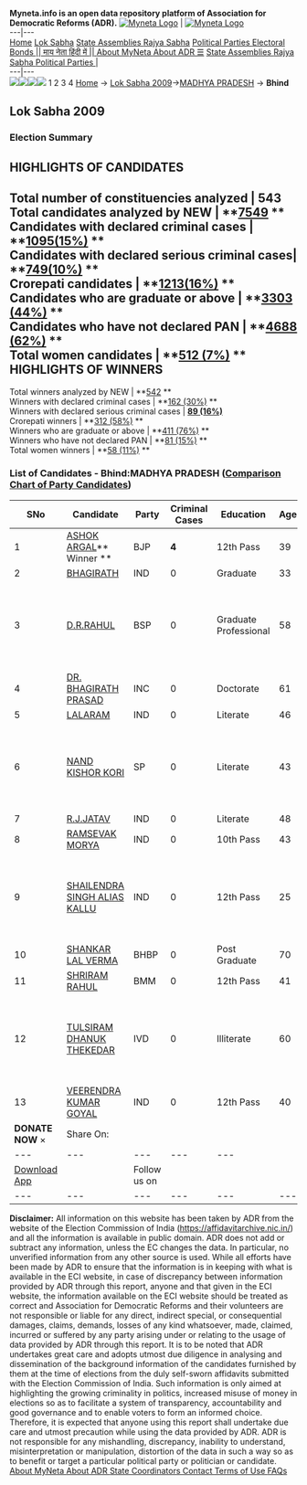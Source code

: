**Myneta.info is an open data repository platform of Association for Democratic Reforms (ADR).**
[![Myneta Logo](https://www.myneta.info/lib/img/myneta-logo.png)](https://www.myneta.info/) | [![Myneta Logo](https://www.myneta.info/lib/img/adr-logo.png)](https://adrindia.org)  
---|---  
[Home](https://www.myneta.info/) [Lok Sabha](https://www.myneta.info/#ls "Lok Sabha") [ State Assemblies ](https://www.myneta.info/#sa "State Assemblies") [Rajya Sabha](https://www.myneta.info/#rs "Rajya Sabha") [Political Parties ](https://www.myneta.info/party "Political Parties") [ Electoral Bonds ](https://www.myneta.info/electoral_bonds "Electoral Bonds") [ || माय नेता हिंदी में || ](https://translate.google.co.in/translate?prev=hp&hl=en&js=y&u=www.myneta.info&sl=en&tl=hi&history_state0=) [ About MyNeta ](https://adrindia.org/content/about-myneta) [ About ADR ](https://adrindia.org/about-adr/who-we-are) [☰](javascript:void\(0\))
[ State Assemblies ](https://www.myneta.info/#sa "State Assemblies") [ Rajya Sabha ](https://www.myneta.info/#rs "Rajya Sabha") [ Political Parties ](https://www.myneta.info/party "Political Parties")
|   
---|---  
![](https://www.myneta.info/lib/img/banner/banner-1.png)![](https://www.myneta.info/lib/img/banner/banner-2.png)![](https://www.myneta.info/lib/img/banner/banner-3.png)![](https://www.myneta.info/lib/img/banner/banner-4.png)
1  2  3  4 
[Home](https://www.myneta.info/) → [Lok Sabha 2009](https://www.myneta.info/ls2009/)→[MADHYA PRADESH](https://www.myneta.info/ls2009/index.php?action=show_constituencies&state_id=12) → **Bhind**
### 
## Lok Sabha 2009
###  Election Summary 
HIGHLIGHTS OF CANDIDATES  
---  
Total number of constituencies analyzed |  543   
Total candidates analyzed by NEW | **[7549](https://www.myneta.info/ls2009/index.php?action=summary&subAction=candidates_analyzed&sort=candidate#summary) **  
Candidates with declared criminal cases | **[1095(15%)](https://www.myneta.info/ls2009/index.php?action=summary&subAction=crime&sort=candidate#summary) **  
Candidates with declared serious criminal cases| **[749(10%)](https://www.myneta.info/ls2009/index.php?action=summary&subAction=serious_crime&sort=candidate#summary) **  
Crorepati candidates | **[1213(16%)](https://www.myneta.info/ls2009/index.php?action=summary&subAction=crorepati&sort=candidate#summary) **  
Candidates who are graduate or above | **[3303 (44%)](https://www.myneta.info/ls2009/index.php?action=summary&subAction=education&sort=candidate#summary) **  
Candidates who have not declared PAN | **[4688 (62%)](https://www.myneta.info/ls2009/index.php?action=summary&subAction=without_pan&sort=candidate#summary) **  
Total women candidates | **[512 (7%)](https://www.myneta.info/ls2009/index.php?action=summary&subAction=women_candidate&sort=candidate#summary) **  
HIGHLIGHTS OF WINNERS  
---  
Total winners analyzed by NEW | **[542](https://www.myneta.info/ls2009/index.php?action=summary&subAction=winner_analyzed&sort=candidate#summary) **  
Winners with declared criminal cases | **[162 (30%)](https://www.myneta.info/ls2009/index.php?action=summary&subAction=winner_crime&sort=candidate#summary) **  
Winners with declared serious criminal cases | **[89 (16%)](https://www.myneta.info/ls2009/index.php?action=summary&subAction=winner_serious_crime&sort=candidate#summary)**  
Crorepati winners | **[312 (58%)](https://www.myneta.info/ls2009/index.php?action=summary&subAction=winner_crorepati&sort=candidate#summary) **  
Winners who are graduate or above | **[411 (76%)](https://www.myneta.info/ls2009/index.php?action=summary&subAction=winner_education&sort=candidate#summary) **  
Winners who have not declared PAN | **[81 (15%)](https://www.myneta.info/ls2009/index.php?action=summary&subAction=winner_without_pan&sort=candidate#summary) **  
Total women winners | **[58 (11%)](https://www.myneta.info/ls2009/index.php?action=summary&subAction=winner_women&sort=candidate#summary) **  
### List of Candidates - Bhind:MADHYA PRADESH ([Comparison Chart of Party Candidates](https://www.myneta.info/ls2009/comparisonchart.php?constituency_id=316))
SNo | Candidate| Party| Criminal Cases| Education| Age| Total Assets| Liabilities  
---|---|---|---|---|---|---|---  
1  | [ASHOK ARGAL](https://www.myneta.info/ls2009/candidate.php?candidate_id=5092)** Winner ** | BJP | **4** | 12th Pass| 39 | Rs 79,72,241 ~ 79 Lacs+ | Rs 1,00,000 ~ 1 Lacs+  
2  | [BHAGIRATH](https://www.myneta.info/ls2009/candidate.php?candidate_id=5100) | IND | 0 | Graduate| 33 | Rs 1,40,000 ~ 1 Lacs+ | Rs 0 ~   
3  | [D.R.RAHUL](https://www.myneta.info/ls2009/candidate.php?candidate_id=5095) | BSP | 0 | Graduate Professional| 58 | ![](https://myneta.info/image_v2.php?myneta_folder=ls2009&candidate_id=5095&col=ta) | ![](https://myneta.info/image_v2.php?myneta_folder=ls2009&candidate_id=5095&col=lia)  
4  | [DR. BHAGIRATH PRASAD](https://www.myneta.info/ls2009/candidate.php?candidate_id=5094) | INC | 0 | Doctorate| 61 | Rs 1,79,67,761 ~ 1 Crore+ | Rs 39,09,323 ~ 39 Lacs+  
5  | [LALARAM](https://www.myneta.info/ls2009/candidate.php?candidate_id=5102) | IND | 0 | Literate| 46 | Rs 1,14,000 ~ 1 Lacs+ | Rs 0 ~   
6  | [NAND KISHOR KORI](https://www.myneta.info/ls2009/candidate.php?candidate_id=5093) | SP | 0 | Literate| 43 | ![](https://myneta.info/image_v2.php?myneta_folder=ls2009&candidate_id=5093&col=ta) | ![](https://myneta.info/image_v2.php?myneta_folder=ls2009&candidate_id=5093&col=lia)  
7  | [R.J.JATAV](https://www.myneta.info/ls2009/candidate.php?candidate_id=5099) | IND | 0 | Literate| 48 | Rs 96,000 ~ 96 Thou+ | Rs 1,30,000 ~ 1 Lacs+  
8  | [RAMSEVAK MORYA](https://www.myneta.info/ls2009/candidate.php?candidate_id=5101) | IND | 0 | 10th Pass| 43 | Rs 4,18,000 ~ 4 Lacs+ | Rs 0 ~   
9  | [SHAILENDRA SINGH ALIAS KALLU](https://www.myneta.info/ls2009/candidate.php?candidate_id=5104) | IND | 0 | 12th Pass| 25 | ![](https://myneta.info/image_v2.php?myneta_folder=ls2009&candidate_id=5104&col=ta) | ![](https://myneta.info/image_v2.php?myneta_folder=ls2009&candidate_id=5104&col=lia)  
10  | [SHANKAR LAL VERMA](https://www.myneta.info/ls2009/candidate.php?candidate_id=5097) | BHBP | 0 | Post Graduate| 70 | Rs 10,94,019 ~ 10 Lacs+ | Rs 0 ~   
11  | [SHRIRAM RAHUL](https://www.myneta.info/ls2009/candidate.php?candidate_id=5098) | BMM | 0 | 12th Pass| 41 | Rs 10,60,000 ~ 10 Lacs+ | Rs 0 ~   
12  | [TULSIRAM DHANUK THEKEDAR](https://www.myneta.info/ls2009/candidate.php?candidate_id=5096) | IVD | 0 | Illiterate| 60 | ![](https://myneta.info/image_v2.php?myneta_folder=ls2009&candidate_id=5096&col=ta) | ![](https://myneta.info/image_v2.php?myneta_folder=ls2009&candidate_id=5096&col=lia)  
13  | [VEERENDRA KUMAR GOYAL](https://www.myneta.info/ls2009/candidate.php?candidate_id=5103) | IND | 0 | 12th Pass| 40 | Rs 8,45,719 ~ 8 Lacs+ | Rs 8,000 ~ 8 Thou+  
|  **DONATE NOW** × |  Share On:  | [](https://api.whatsapp.com/send?text=https%3A%2F%2Fmyneta.info%2Fpunjab2022%2Findex.php%3Faction%3Dshow_constituencies%26state_id%3D19) | [](https://www.facebook.com/sharer/sharer.php?u=https%3A%2F%2Fmyneta.info%2Fpunjab2022%2Findex.php%3Faction%3Dshow_constituencies%26state_id%3D19) | [](https://twitter.com/share?url=https%3A%2F%2Fmyneta.info%2Fpunjab2022%2Findex.php%3Faction%3Dshow_constituencies%26state_id%3D19)  
---|---|---|---|---  
| [ Download App ](https://play.google.com/store/apps/details?id=com.webrosoft.myneta1&pcampaignid=pcampaignidMKT-Other-global-all-co-prtnr-py-PartBadge-Mar2515-1) | [](https://play.google.com/store/apps/details?id=com.webrosoft.myneta1&pcampaignid=pcampaignidMKT-Other-global-all-co-prtnr-py-PartBadge-Mar2515-1) |  Follow us on  | [](https://www.facebook.com/adrindia.org/) | [](https://twitter.com/adrspeaks) | [](https://groups.google.com/g/national-election-watch?hl=en&pli=1) | [](https://www.instagram.com/adrspeaks/) | [](https://www.youtube.com/user/adrspeaks) | [](https://sharechat.com/profile/adrspeaks)  
---|---|---|---|---|---|---|---|---  
**Disclaimer:** All information on this website has been taken by ADR from the website of the Election Commission of India (https://affidavitarchive.nic.in/) and all the information is available in public domain. ADR does not add or subtract any information, unless the EC changes the data. In particular, no unverified information from any other source is used. While all efforts have been made by ADR to ensure that the information is in keeping with what is available in the ECI website, in case of discrepancy between information provided by ADR through this report, anyone and that given in the ECI website, the information available on the ECI website should be treated as correct and Association for Democratic Reforms and their volunteers are not responsible or liable for any direct, indirect special, or consequential damages, claims, demands, losses of any kind whatsoever, made, claimed, incurred or suffered by any party arising under or relating to the usage of data provided by ADR through this report. It is to be noted that ADR undertakes great care and adopts utmost due diligence in analysing and dissemination of the background information of the candidates furnished by them at the time of elections from the duly self-sworn affidavits submitted with the Election Commission of India. Such information is only aimed at highlighting the growing criminality in politics, increased misuse of money in elections so as to facilitate a system of transparency, accountability and good governance and to enable voters to form an informed choice. Therefore, it is expected that anyone using this report shall undertake due care and utmost precaution while using the data provided by ADR. ADR is not responsible for any mishandling, discrepancy, inability to understand, misinterpretation or manipulation, distortion of the data in such a way so as to benefit or target a particular political party or politician or candidate. 
[ About MyNeta ](https://adrindia.org/content/about-myneta) [ About ADR ](https://adrindia.org/about-adr/who-we-are) [ State Coordinators ](https://adrindia.org/about-adr/state-coordinators) [ Contact ](https://adrindia.org/contact-us) [ Terms of Use ](https://adrindia.org/content/adr-terms-use) [ FAQs ](https://adrindia.org/content/faqs)
